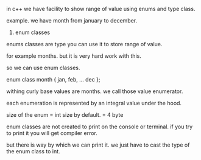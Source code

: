 in c++ we have facility to show range of value using enums and type class.

example. we have month from january to december.

<!-- _____________________________________________________________ -->

1. enum classes

enums classes are type you can use it to store range of value.

for example months. but it is very hard work with this.

so we can use enum classes.

enum class month {
jan, feb, ... dec
};

withing curly base values are months. we call those value enumerator.

each enumeration is represented by an integral value under the hood.

size of the enum = int size by default. = 4 byte

enum classes are not created to print on the console or terminal. if you try to print it you will get compiler error.

but there is way by which we can print it. we just have to cast the type of the enum class to int.
